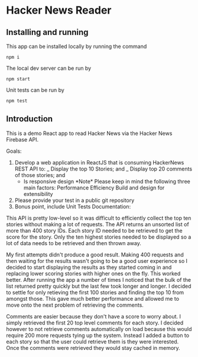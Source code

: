 # Hacker News Reader

## Installing and running

This app can be installed locally by running the command

```
npm i
```

The local dev server can be run by

```
npm start
```

Unit tests can be run by

```
npm test
```

## Introduction

This is a demo React app to read Hacker News via the Hacker News Firebase API.

Goals:

1. Develop a web application in ReactJS that is consuming HackerNews REST API to:
   _ Display the top 10 Stories; and
   _ Display top 20 comments of those stories; and
   * Is responsive design
   *Note\* Please keep in mind the following three main factors:
   Performance
   Efficiency
   Build and design for extensibility
2. Please provide your test in a public git repository
3. Bonus point, include Unit Tests
   Documentation:

This API is pretty low-level so it was difficult to efficiently collect the top ten stories without making a lot of requests. The API returns an unsorted list of more than 400 story IDs. Each story ID needed to be retrieved to get the score for the story. Only the ten highest stories needed to be displayed so a lot of data needs to be retrieved and then thrown away.

My first attempts didn't produce a good result. Making 400 requests and then waiting for the results wasn't going to be a good user experience so I decided to start displaying the results as they started coming in and replacing lower scoring stories with higher ones on the fly. This worked better. After running the app a number of times I noticed that the bulk of the list returned pretty quickly but the last few took longer and longer. I decided to settle for only retieving the first 100 stories and finding the top 10 from amongst those. This gave much better performance and allowed me to move onto the next problem of retrieving the comments.

Comments are easier because they don't have a score to worry about. I simply retrieved the first 20 top level comments for each story. I decided however to not retrieve comments automatically on load because this would require 200 more requests tying up the system. Instead I added a button to each story so that the user could retrieve them is they were interested. Once the comments were retrieved they would stay cached in memory.
